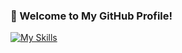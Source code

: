 ### 🍒 Welcome to My GitHub Profile!  
[![My Skills](https://skillicons.dev/icons?i=js,python,r,julia,scala,matlab,css,wasm)](https://skillicons.dev)
